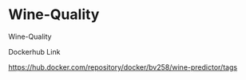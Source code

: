# Wine-Quality
Wine-Quality


Dockerhub Link

https://hub.docker.com/repository/docker/bv258/wine-predictor/tags

